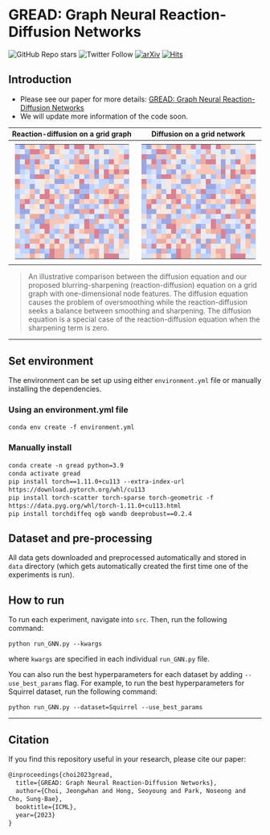 # GREAD: Graph Neural Reaction-Diffusion Networks
![GitHub Repo stars](https://img.shields.io/github/stars/jeongwhanchoi/gread?style=social) ![Twitter Follow](https://img.shields.io/twitter/follow/jeongwhan_choi?style=social)
 [![arXiv](https://img.shields.io/badge/arXiv-2211.14208-b31b1b.svg)](https://arxiv.org/abs/2211.14208) [![Hits](https://hits.seeyoufarm.com/api/count/incr/badge.svg?url=https%3A%2F%2Fgithub.com%2Fjeongwhanchoi%2FGREAD&count_bg=%233D4B82&title_bg=%23555555&icon=&icon_color=%23E7E7E7&title=hits&edge_flat=false)](https://hits.seeyoufarm.com)

## Introduction
- Please see our paper for more details: [GREAD: Graph Neural Reaction-Diffusion Networks](https://arxiv.org/abs/2211.14208)
- We will update more information of the code soon.

Reaction-diffusion on a grid graph |  Diffusion on a grid network
:-------------------------:|:-------------------------:
<img src="asset/gif/reaction_diffusion_on_grid_network.gif" width="250"> | <img src="asset/gif/diffusion_on_grid_network.gif" width="250">

> An illustrative comparison between the diffusion equation and our proposed blurring-sharpening (reaction-diffusion) equation on a grid graph with one-dimensional node features. The diffusion equation causes the problem of oversmoothing while the reaction-diffusion seeks a balance between smoothing and sharpening. The diffusion equation is a special case of the reaction-diffusion equation when the sharpening term is zero.


---

## Set environment
The environment can be set up using either `environment.yml` file or manually installing the dependencies.
### Using an environment.yml file
```
conda env create -f environment.yml
```
### Manually install
```
conda create -n gread python=3.9
conda activate gread
pip install torch==1.11.0+cu113 --extra-index-url https://download.pytorch.org/whl/cu113
pip install torch-scatter torch-sparse torch-geometric -f https://data.pyg.org/whl/torch-1.11.0+cu113.html
pip install torchdiffeq ogb wandb deeprobust==0.2.4
```

## Dataset and pre-processing
All data gets downloaded and preprocessed automatically and stored in `data` directory (which gets automatically created the first time one of the experiments is run).

## How to run
To run each experiment, navigate into `src`. Then, run the following command:
```
python run_GNN.py --kwargs
```
where `kwargs` are specified in each individual `run_GNN.py` file.

You can also run the best hyperparameters for each dataset by adding `--use_best_params` flag. For example, to run the best hyperparameters for Squirrel dataset, run the following command:
```
python run_GNN.py --dataset=Squirrel --use_best_params
```
---

## Citation

If you find this repository useful in your research, please cite our paper:
```
@inproceedings{choi2023gread,
  title={GREAD: Graph Neural Reaction-Diffusion Networks},
  author={Choi, Jeongwhan and Hong, Seoyoung and Park, Noseong and Cho, Sung-Bae},
  booktitle={ICML},
  year={2023}
}
```